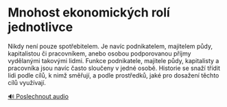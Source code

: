 # Mnohost ekonomických rolí jednotlivce

<speak>
<prosody rate="95%" pitch="+0%">
<emphasis level="strong">Nikdy není pouze spotřebitelem. Je navíc podnikatelem, majitelem půdy, kapitalistou či pracovníkem, anebo osobou podporovanou příjmy vydělanými takovými lidmi.</emphasis>
<break time="300ms"/>
<emphasis level="moderate">Funkce podnikatele, majitele půdy, kapitalisty a pracovníka jsou navíc často sloučeny v jedné osobě.</emphasis>
<break time="300ms"/>
<emphasis level="moderate">Historie se snaží třídit lidi podle cílů, k nimž směřují, a podle prostředků, jaké pro dosažení těchto cílů využívají.</emphasis>
</prosody>
</speak>

[🔊 Poslechnout audio](/data/7-paragraphs/audio/chapter_49/para_011-Nikdy-nen-pouze-spotebitelem-Je-navc-podnikate.mp3) 